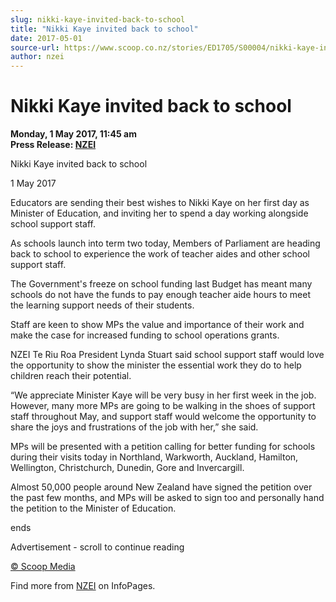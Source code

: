 ```yaml
---
slug: nikki-kaye-invited-back-to-school
title: "Nikki Kaye invited back to school"
date: 2017-05-01
source-url: https://www.scoop.co.nz/stories/ED1705/S00004/nikki-kaye-invited-back-to-school.htm
author: nzei
---
```

Nikki Kaye invited back to school
=================================

**Monday, 1 May 2017, 11:45 am**  
**Press Release: [NZEI](https://info.scoop.co.nz/NZEI)**

Nikki Kaye invited back to school

1 May 2017

Educators are sending their best wishes to Nikki Kaye on her first day as Minister of Education, and inviting her to spend a day working alongside school support staff.

As schools launch into term two today, Members of Parliament are heading back to school to experience the work of teacher aides and other school support staff.

The Government's freeze on school funding last Budget has meant many schools do not have the funds to pay enough teacher aide hours to meet the learning support needs of their students.

Staff are keen to show MPs the value and importance of their work and make the case for increased funding to school operations grants.

NZEI Te Riu Roa President Lynda Stuart said school support staff would love the opportunity to show the minister the essential work they do to help children reach their potential.

“We appreciate Minister Kaye will be very busy in her first week in the job. However, many more MPs are going to be walking in the shoes of support staff throughout May, and support staff would welcome the opportunity to share the joys and frustrations of the job with her,” she said.

MPs will be presented with a petition calling for better funding for schools during their visits today in Northland, Warkworth, Auckland, Hamilton, Wellington, Christchurch, Dunedin, Gore and Invercargill.

Almost 50,000 people around New Zealand have signed the petition over the past few months, and MPs will be asked to sign too and personally hand the petition to the Minister of Education.

  
ends

Advertisement - scroll to continue reading





[© Scoop Media](http://www.scoop.co.nz/about/terms.html)

Find more from [NZEI](https://info.scoop.co.nz/NZEI) on InfoPages.